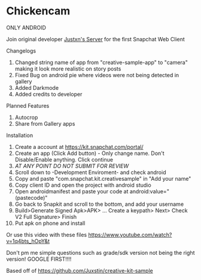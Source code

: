 # Chickencam
ONLY ANDROID
 
Join original developer [Justxn's Server](https://discord.gg/gD4yAY) for the first Snapchat Web Client 
 
  Changelogs
  1. Changed string name of app from "creative-sample-app" to "camera" making it look more realistic on story posts 
  2. Fixed Bug on android pie where videos were not being detected in gallery
  3. Added Darkmode
  4. Added credits to developer
  
  Planned Features
  1. Autocrop
  2. Share from Gallery apps

 Installation
  1. Create a account at https://kit.snapchat.com/portal/
  2. Create an app (Click Add button) - Only change name. Don't Disable/Enable anything. Click continue
  3. *AT ANY POINT DO NOT SUBMIT FOR REVIEW*
  4. Scroll down to -Development Enviroment- and check android
  5. Copy and paste "com.snapchat.kit.creativesample" in "Add your name"
  6. Copy client ID and open the project with android studio
  7. Open androidmanifest and paste your code at android:value="(pastecode)"
  8. Go back to Snapkit and scroll to the bottom, and add your username
  9. Build>Generate Signed Apk>APK> ... Create a keypath> Next> Check V2 Full Signature> Finish
  10. Put apk on phone and install
  
  Or use this video with these files
  https://www.youtube.com/watch?v=1q4bts_hOpY&t
  
Don't pm me simple questions such as grade/sdk version not being the right version! GOOGLE FIRST!!!!
  
Based off of https://github.com/Juxstin/creative-kit-sample

